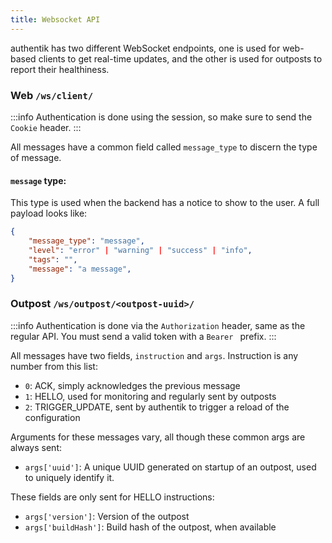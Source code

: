 ```yaml
---
title: Websocket API
---
```


authentik has two different WebSocket endpoints, one is used for web-based clients to get real-time updates, and the other is used for outposts to report their healthiness.


### Web `/ws/client/`

:::info
Authentication is done using the session, so make sure to send the `Cookie` header.
:::

All messages have a common field called `message_type` to discern the type of message.

#### `message` type:

This type is used when the backend has a notice to show to the user. A full payload looks like:

```json
{
    "message_type": "message",
    "level": "error" | "warning" | "success" | "info",
    "tags": "",
    "message": "a message",
}
```

### Outpost `/ws/outpost/<outpost-uuid>/`

:::info
Authentication is done via the `Authorization` header, same as the regular API. You must send a valid token with a `Bearer ` prefix.
:::

All messages have two fields, `instruction` and `args`. Instruction is any number from this list:

- `0`: ACK, simply acknowledges the previous message
- `1`: HELLO, used for monitoring and regularly sent by outposts
- `2`: TRIGGER_UPDATE, sent by authentik to trigger a reload of the configuration

Arguments for these messages vary, all though these common args are always sent:

- `args['uuid']`: A unique UUID generated on startup of an outpost, used to uniquely identify it.

These fields are only sent for HELLO instructions:

- `args['version']`: Version of the outpost
- `args['buildHash']`: Build hash of the outpost, when available
